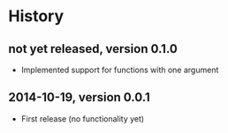 # History


## not yet released, version 0.1.0

- Implemented support for functions with one argument


## 2014-10-19, version 0.0.1

- First release (no functionality yet)